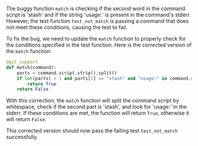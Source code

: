 The buggy function `match` is checking if the second word in the command script is 'stash' and if the string 'usage:' is present in the command's stderr. However, the test function `test_not_match` is passing a command that does not meet these conditions, causing the test to fail.

To fix the bug, we need to update the `match` function to properly check for the conditions specified in the test function. Here is the corrected version of the `match` function:

```python
@git_support
def match(command):
    parts = command.script.strip().split()
    if len(parts) > 1 and parts[1] == "stash" and "usage:" in command.stderr:
        return True
    return False
```

With this correction, the `match` function will split the command script by whitespace, check if the second part is 'stash', and look for 'usage:' in the stderr. If these conditions are met, the function will return `True`, otherwise it will return `False`.

This corrected version should now pass the failing test `test_not_match` successfully.